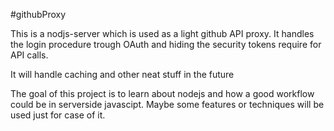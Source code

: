 #githubProxy

This is a nodjs-server which is used as a light github API proxy.
It handles the login procedure trough OAuth and hiding the security tokens require
for API calls.

It will handle caching and other neat stuff in the future

The goal of this project is to learn about nodejs and how a good workflow could be in serverside javascipt.
Maybe some features or techniques will be used just for case of it.